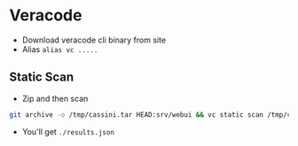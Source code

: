 # Veracode

- Download veracode cli binary from site
- Alias `alias vc .....`

## Static Scan

- Zip and then scan

```sh
git archive -o /tmp/cassini.tar HEAD:srv/webui && vc static scan /tmp/cassini.tar --results-file /tmp/vcresult.json && rm /tmp/cassini.tar
```

- You'll get `./results.json`
